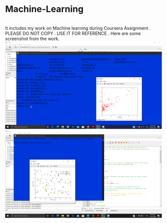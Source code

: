 # Machine-Learning
<br>
It includes my work on Machine learning during Coursera Assignment .
PLEASE DO NOT COPY . USE IT FOR REFERENCE .
Here are some screenshot from the work.
<body>
  <img src="https://github.com/suubh/Machine-Learning/blob/master/Screenshot%20(142).png">
  <br>
  <img src="https://github.com/suubh/Machine-Learning/blob/master/Screenshot%20(144).png">
</body>
